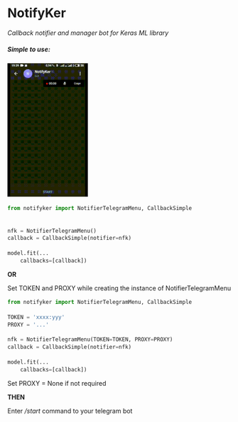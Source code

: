 # NotifyKer

*Callback notifier and manager bot for Keras ML library*

##### Simple to use:

![bot](bot.gif)

```python
from notifyker import NotifierTelegramMenu, CallbackSimple


nfk = NotifierTelegramMenu()
callback = CallbackSimple(notifier=nfk)

model.fit(...
	callbacks=[callback])
```

**OR**

Set TOKEN and PROXY while creating the instance of NotifierTelegramMenu

```python
from notifyker import NotifierTelegramMenu, CallbackSimple

TOKEN = 'xxxx:yyy'
PROXY = '...'

nfk = NotifierTelegramMenu(TOKEN=TOKEN, PROXY=PROXY)
callback = CallbackSimple(notifier=nfk)

model.fit(...
	callbacks=[callback])
```

Set PROXY = None if not required

**THEN**

Enter */start* command to your telegram bot